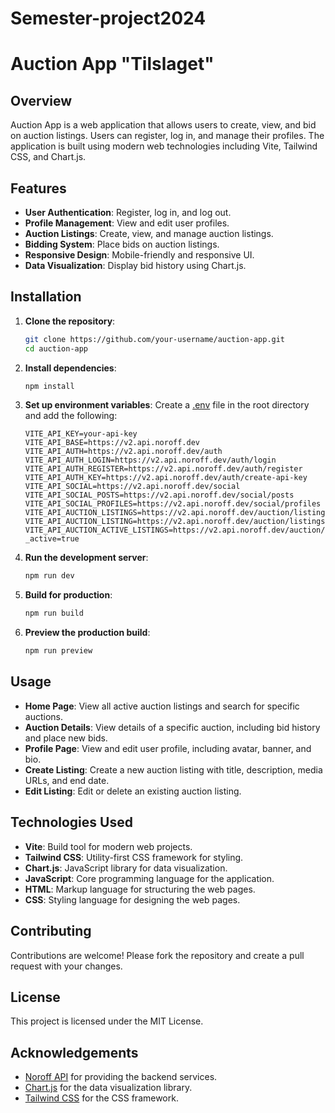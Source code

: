 # Semester-project2024

# Auction App "Tilslaget"

## Overview

Auction App is a web application that allows users to create, view, and bid on auction listings. Users can register, log in, and manage their profiles. The application is built using modern web technologies including Vite, Tailwind CSS, and Chart.js.

## Features

- **User Authentication**: Register, log in, and log out.
- **Profile Management**: View and edit user profiles.
- **Auction Listings**: Create, view, and manage auction listings.
- **Bidding System**: Place bids on auction listings.
- **Responsive Design**: Mobile-friendly and responsive UI.
- **Data Visualization**: Display bid history using Chart.js.

  
## Installation

1. **Clone the repository**:
    ```sh
    git clone https://github.com/your-username/auction-app.git
    cd auction-app
    ```

2. **Install dependencies**:
    ```sh
    npm install
    ```

3. **Set up environment variables**:
    Create a [.env](http://_vscodecontentref_/26) file in the root directory and add the following:
    ```env
    VITE_API_KEY=your-api-key
    VITE_API_BASE=https://v2.api.noroff.dev
    VITE_API_AUTH=https://v2.api.noroff.dev/auth
    VITE_API_AUTH_LOGIN=https://v2.api.noroff.dev/auth/login
    VITE_API_AUTH_REGISTER=https://v2.api.noroff.dev/auth/register
    VITE_API_AUTH_KEY=https://v2.api.noroff.dev/auth/create-api-key
    VITE_API_SOCIAL=https://v2.api.noroff.dev/social
    VITE_API_SOCIAL_POSTS=https://v2.api.noroff.dev/social/posts
    VITE_API_SOCIAL_PROFILES=https://v2.api.noroff.dev/social/profiles
    VITE_API_AUCTION_LISTINGS=https://v2.api.noroff.dev/auction/listings
    VITE_API_AUCTION_LISTING=https://v2.api.noroff.dev/auction/listings
    VITE_API_AUCTION_ACTIVE_LISTINGS=https://v2.api.noroff.dev/auction/listings?_active=true
    ```

4. **Run the development server**:
    ```sh
    npm run dev
    ```

5. **Build for production**:
    ```sh
    npm run build
    ```

6. **Preview the production build**:
    ```sh
    npm run preview
    ```

## Usage

- **Home Page**: View all active auction listings and search for specific auctions.
- **Auction Details**: View details of a specific auction, including bid history and place new bids.
- **Profile Page**: View and edit user profile, including avatar, banner, and bio.
- **Create Listing**: Create a new auction listing with title, description, media URLs, and end date.
- **Edit Listing**: Edit or delete an existing auction listing.

## Technologies Used

- **Vite**: Build tool for modern web projects.
- **Tailwind CSS**: Utility-first CSS framework for styling.
- **Chart.js**: JavaScript library for data visualization.
- **JavaScript**: Core programming language for the application.
- **HTML**: Markup language for structuring the web pages.
- **CSS**: Styling language for designing the web pages.

## Contributing

Contributions are welcome! Please fork the repository and create a pull request with your changes.

## License

This project is licensed under the MIT License.

## Acknowledgements

- [Noroff API](https://docs.noroff.dev/docs/v2/auth/login) for providing the backend services.
- [Chart.js](https://www.chartjs.org/) for the data visualization library.
- [Tailwind CSS](https://tailwindcss.com/) for the CSS framework.
